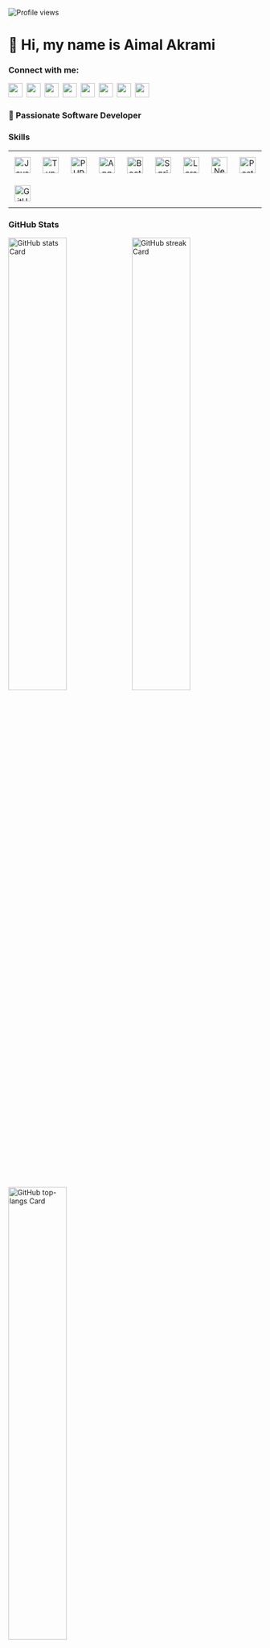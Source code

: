 ![Profile views](https://komarev.com/ghpvc/?username=AimalAkrami&label=Profile%20views&color=0e75b6&style=flat)

<div id="toc">
  <ul align="left" style="list-style: none">
    <summary>
      <h1>
        👋 Hi, my name is Aimal Akrami
      </h1>
    </summary>
  </ul>
</div>

**<h3 align="left">Connect with me:</h3>** 
<p align="left"><a href="https://www.linkedin.com/in/sushil-magare" target="_blank"><img src="https://img.shields.io/badge/LinkedIn-0077B5?logo=linkedin&logoColor=white" height="28" style="margin-right: 4px"></a> <a href="aimal.akramii@gmail.com" target="_blank"><img src="https://img.shields.io/badge/Gmail-D14836?style=flat-square&logo=gmail&logoColor=white" height="28" style="margin-right: 4px"></a> <a href="https://github.com/AimalAkrami" target="_blank"><img src="https://img.shields.io/badge/GitHub-100000?style=flat-square&logo=github&logoColor=white" height="28" style="margin-right: 4px"></a> <a href="https://www.facebook.com/Aimal Akrami" target="_blank"><img src="https://img.shields.io/badge/Facebook-1877F2?style=flat-square&logo=facebook&logoColor=white" height="28" style="margin-right: 4px"></a> <a href="https://www.instagram.com/aimal.akrami" target="_blank"><img src="https://img.shields.io/badge/Instagram-E4405F?style=flat-square&logo=instagram&logoColor=white" height="28" style="margin-right: 4px"></a> <a href="https://twitter.com/AimalAkrami" target="_blank"><img src="https://img.shields.io/badge/Twitter-000000?style=flat-square&logo=X&logoColor=white" height="28" style="margin-right: 4px"></a> <a href="https://www.pinterest.com/AimalAkrami" target="_blank"><img src="https://img.shields.io/badge/Pinterest-%23E60023.svg?style=flat-square&&logo=Pinterest&logoColor=white" height="28" style="margin-right: 4px"></a> <a href="https://www.reddit.com/user/AimalAkrami" target="_blank"><img src="https://img.shields.io/badge/Reddit-FF4500?style=flat-square&logo=reddit&logoColor=white" height="28" style="margin-right: 4px"></a></p>

 **<h3 align="left">🚀 Passionate Software Developer</h3>**

 **<h3 align="left">Skills</h3>**

<table style="width: 100%; border: 0px solid white;"><tr><td style="text-align: center; border: 0px; padding: 12px;"><img src="https://cdn.simpleicons.org/javascript/F7DF1E" height="32" alt="JavaScript"/></td><td style="text-align: center; border: 0px; padding: 12px;"><img src="https://cdn.simpleicons.org/typescript/3178C6" height="32" alt="TypeScript"/></td><td style="text-align: center; border: 0px; padding: 12px;"><img src="https://cdn.simpleicons.org/php/787CB5" height="32" alt="PHP"/></td><td style="text-align: center; border: 0px; padding: 12px;"><img src="https://cdn.simpleicons.org/angular/DD0031" height="32" alt="Angular"/></td><td style="text-align: center; border: 0px; padding: 12px;"><img src="https://cdn.simpleicons.org/bootstrap/7952B3" height="32" alt="Bootstrap"/></td><td style="text-align: center; border: 0px; padding: 12px;"><img src="https://cdn.simpleicons.org/spring/6DB33F" height="32" alt="Spring"/></td><td style="text-align: center; border: 0px; padding: 12px;"><img src="https://cdn.simpleicons.org/laravel/FF2D20" height="32" alt="Laravel"/></td><td style="text-align: center; border: 0px; padding: 12px;"><img src="https://cdn.simpleicons.org/nestjs/E0234E" height="32" alt="NestJs"/></td><td style="text-align: center; border: 0px; padding: 12px;"><img src="https://cdn.simpleicons.org/postgresql/336791" height="32" alt="PostgreSQL"/></td><td style="text-align: center; border: 0px; padding: 12px;"><img src="https://cdn.simpleicons.org/mysql/4479A1" height="32" alt="MySQL"/></td><td style="text-align: center; border: 0px; padding: 12px;"><img src="https://cdn.simpleicons.org/git/F1502F" height="32" alt="Git"/></td><td style="text-align: center; border: 0px; padding: 12px;"><img src="https://cdn.simpleicons.org/bitbucket/0052CC" height="32" alt="Bitbucket"/></td></tr><tr><td style="text-align: center; border: 0px; padding: 12px;"><img src="https://cdn.simpleicons.org/github/181717" height="32" alt="GitHub"/></td></table>

 **<h3 align="left">GitHub Stats</h3>**

<p align="left">
  <img width="48%" src="https://github-readme-stats.vercel.app/api?username=AimalAkrami&theme=react&hide_title=false&hide_rank=false&show_icons=false&include_all_commits=false&count_private=true&line_height=23" alt="GitHub stats Card" />
  <img width="48%" src="https://streak-stats.demolab.com/?user=AimalAkrami&theme=react&hide_border=false&date_format=M+j%5B%2C+Y%5D&mode=daily&hide_total_contributions=false&hide_current_streak=false&hide_longest_streak=false&card_height=200" alt="GitHub streak Card" />
</p>

<p align="left">
  <img width="48%" src="https://github-readme-stats.vercel.app/api/top-langs?username=AimalAkrami&theme=react&hide_title=false&layout=compact&langs_count=6&hide_progress=false&card_width=400" alt="GitHub top-langs Card" />
</p>

